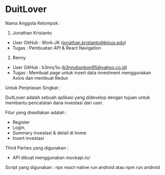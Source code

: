 # DuitLover

Nama Anggota Kelompok :
1. Jonathan Kristanto
- User GitHub : Work-JK (jonathan.kristanto@binus.edu)
- Tugas : Pembuatan API & React Navigation

2. Benny
- User GitHub : b3nny1iu (b3nnybonbon95@yahoo.co.id)
- Tugas : Membuat page untuk insert data investment menggunakan Axios dan membuat Redux


Untuk Penjelasan Singkat :

DuitLover adalah sebuah aplikasi yang didevelop dengan tujuan untuk membantu pencatatan dana investasi dari user. 

Fitur yang disediakan adalah :
- Register
- Login, 
- Summary investasi & detail di home
- Insert investasi

Third Parties yang digunakan :
- API dibuat menggunakan mockapi.io/

Script yang digunakan : 
npx react-native run android atau 
npm run android
